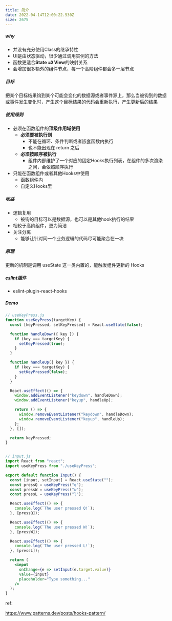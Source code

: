 ```yaml
---
title: 简介
date: 2022-04-14T12:00:22.530Z
size: 2675
---
```

##### why

- 并没有充分使用Class的继承特性
- UI是由状态驱动，很少通过调用实例的方法
- 函数更适合**State =》 View**的映射关系
- 会增加很多额外的组件节点，每一个高阶组件都会多一层节点



##### 目标

把某个目标结果钩到某个可能会变化的数据源或者事件源上，那么当被钩到的数据或事件发生变化时，产生这个目标结果的代码会重新执行，产生更新后的结果



##### 使用规则

- 必须在函数组件的**顶级作用域使用**
  - **必须要被执行到**
    - 不能在循环、条件判断或者嵌套函数内执行
    - 也不能出现在 return 之后
  - **必须按顺序被执行**
    - 组件内部维护了一个对应的固定Hooks执行列表，在组件的多次渲染之间，会依照顺序执行
- 只能在函数组件或者其他Hooks中使用
  - 函数组件内
  - 自定义Hooks里



##### 收益

- 逻辑复用
  - 被钩的目标可以是数据源，也可以是其他hook执行的结果
- 相较于高阶组件，更为简洁
- 关注分离
  - 能够让针对同一个业务逻辑的代码尽可能聚合在一块



##### 原理

更新的机制是调用 useState 这一类内置的，能触发组件更新的 Hooks



##### eslint插件

- eslint-plugin-react-hooks



##### Demo

```jsx
// useKeyPress.js
function useKeyPress(targetKey) {
  const [keyPressed, setKeyPressed] = React.useState(false);

  function handleDown({ key }) {
    if (key === targetKey) {
      setKeyPressed(true);
    }
  }

  function handleUp({ key }) {
    if (key === targetKey) {
      setKeyPressed(false);
    }
  }

  React.useEffect(() => {
    window.addEventListener("keydown", handleDown);
    window.addEventListener("keyup", handleUp);

    return () => {
      window.removeEventListener("keydown", handleDown);
      window.removeEventListener("keyup", handleUp);
    };
  }, []);

  return keyPressed;
}


// input.js
import React from "react";
import useKeyPress from "./useKeyPress";

export default function Input() {
  const [input, setInput] = React.useState("");
  const pressQ = useKeyPress("q");
  const pressW = useKeyPress("w");
  const pressL = useKeyPress("l");

  React.useEffect(() => {
    console.log(`The user pressed Q!`);
  }, [pressQ]);

  React.useEffect(() => {
    console.log(`The user pressed W!`);
  }, [pressW]);

  React.useEffect(() => {
    console.log(`The user pressed L!`);
  }, [pressL]);

  return (
    <input
      onChange={e => setInput(e.target.value)}
      value={input}
      placeholder="Type something..."
    />
  );
}
```

ref:

https://www.patterns.dev/posts/hooks-pattern/
